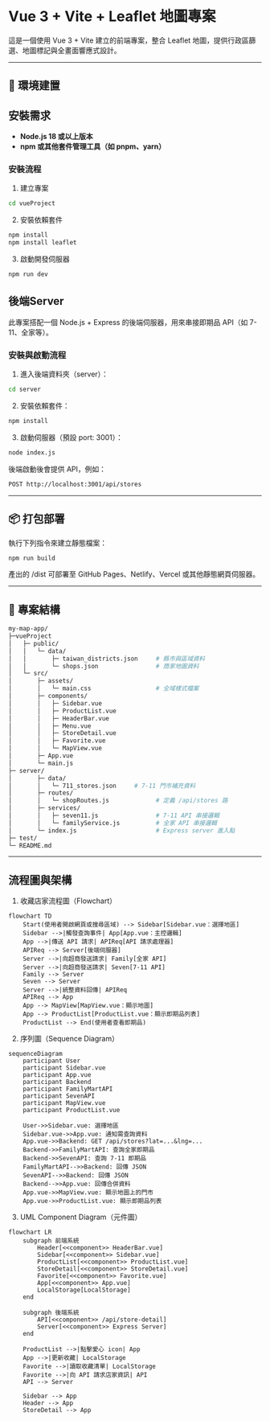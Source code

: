 # Vue 3 + Vite + Leaflet 地圖專案

這是一個使用 Vue 3 + Vite 建立的前端專案，整合 Leaflet 地圖，提供行政區篩選、地圖標記與全畫面響應式設計。

---

## 🧱 環境建置

## 安裝需求

- **Node.js 18 或以上版本**
- **npm 或其他套件管理工具（如 pnpm、yarn）**

### 安裝流程

1. 建立專案

```bash
cd vueProject
```

2. 安裝依賴套件

```bash
npm install
npm install leaflet
```

3. 啟動開發伺服器
```bash
npm run dev
```
## 後端Server
此專案搭配一個 Node.js + Express 的後端伺服器，用來串接即期品 API（如 7-11、全家等）。
### 安裝與啟動流程
1. 進入後端資料夾（server）：
```bash
cd server
```

2. 安裝依賴套件：
```bash
npm install
```

3. 啟動伺服器（預設 port: 3001）：
```bash
node index.js
```
後端啟動後會提供 API，例如：
```bash
POST http://localhost:3001/api/stores
```

---

## 📦 打包部署
執行下列指令來建立靜態檔案：
```
npm run build
```
產出的 /dist 可部署至 GitHub Pages、Netlify、Vercel 或其他靜態網頁伺服器。


---
## 📁 專案結構
```bash
my-map-app/
├─vueProject
│   ├─ public/
│   │   └─ data/
│   │       ├─ taiwan_districts.json     # 縣市與區域資料
│   │       └─ shops.json                # 商家地圖資料
│   └─ src/
│       ├─ assets/
│       │   └─ main.css                  # 全域樣式檔案
│       ├─ components/
│       │   ├─ Sidebar.vue
│       │   ├─ ProductList.vue
│       │   ├─ HeaderBar.vue
│       │   ├─ Menu.vue
│       │   ├─ StoreDetail.vue
│       │   ├─ Favorite.vue
│       │   └─ MapView.vue
│       ├─ App.vue
│       └─ main.js
├─ server/
│       ├─ data/
│       │   └─ 711_stores.json     # 7-11 門市補充資料
│       ├─ routes/
│       │   └─ shopRoutes.js             # 定義 /api/stores 路
│       ├─ services/
│       │   ├─ seven11.js                # 7-11 API 串接邏輯
│       │   └─ familyService.js          # 全家 API 串接邏輯
│       └─ index.js                      # Express server 進入點
├─ test/
└─ README.md
```
---
## 流程圖與架構

1. 收藏店家流程圖（Flowchart）
```mermaid
flowchart TD
    Start(使用者開啟網頁或搜尋區域) --> Sidebar[Sidebar.vue：選擇地區]
    Sidebar -->|觸發查詢事件| App[App.vue：主控邏輯]
    App -->|傳送 API 請求| APIReq[API 請求處理器]
    APIReq --> Server[後端伺服器]
    Server -->|向超商發送請求| Family[全家 API]
    Server -->|向超商發送請求| Seven[7-11 API]
    Family --> Server
    Seven --> Server
    Server -->|統整資料回傳| APIReq
    APIReq --> App
    App --> MapView[MapView.vue：顯示地圖]
    App --> ProductList[ProductList.vue：顯示即期品列表]
    ProductList --> End(使用者查看即期品)

```

2. 序列圖（Sequence Diagram）
```mermaid
sequenceDiagram
    participant User
    participant Sidebar.vue
    participant App.vue
    participant Backend
    participant FamilyMartAPI
    participant SevenAPI
    participant MapView.vue
    participant ProductList.vue

    User->>Sidebar.vue: 選擇地區
    Sidebar.vue->>App.vue: 通知需查詢資料
    App.vue->>Backend: GET /api/stores?lat=...&lng=...
    Backend->>FamilyMartAPI: 查詢全家即期品
    Backend->>SevenAPI: 查詢 7-11 即期品
    FamilyMartAPI-->>Backend: 回傳 JSON
    SevenAPI-->>Backend: 回傳 JSON
    Backend-->>App.vue: 回傳合併資料
    App.vue->>MapView.vue: 顯示地圖上的門市
    App.vue->>ProductList.vue: 顯示即期品列表
```


3. UML Component Diagram（元件圖）
```mermaid
flowchart LR
    subgraph 前端系統
        Header[<<component>> HeaderBar.vue]
        Sidebar[<<component>> Sidebar.vue]
        ProductList[<<component>> ProductList.vue]
        StoreDetail[<<component>> StoreDetail.vue]
        Favorite[<<component>> Favorite.vue]
        App[<<component>> App.vue]
        LocalStorage[LocalStorage]
    end

    subgraph 後端系統
        API[<<component>> /api/store-detail]
        Server[<<component>> Express Server]
    end

    ProductList -->|點擊愛心 icon| App
    App -->|更新收藏| LocalStorage
    Favorite -->|讀取收藏清單| LocalStorage
    Favorite -->|向 API 請求店家資訊| API
    API --> Server

    Sidebar --> App
    Header --> App
    StoreDetail --> App

```


